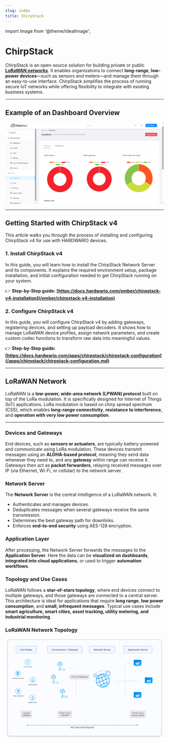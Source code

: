 ```yaml
---
slug: index
title: ChirpStack
---
```

import Image from '@theme/IdealImage';

# ChirpStack 

ChirpStack is an open-source solution for building private or public [**LoRaWAN networks**](#lorawan-network). It enables organizations to connect **long-range**, **low-power devices**—such as sensors and meters—and manage them through an easy-to-use interface. ChirpStack simplifies the process of running secure IoT networks while offering flexibility to integrate with existing business systems.

---

## Example of an Dashboard Overview

![ChirpStack Dashboard Overview](chirpstack-dashboard.png)

---

## Getting Started with ChirpStack v4

This article walks you through the process of installing and configuring ChirpStack v4 for use with HARDWARIO devices.  

### 1. Install ChirpStack v4

In this guide, you will learn how to install the ChirpStack Network Server and its components. It explains the required environment setup, package installation, and initial configuration needed to get ChirpStack running on your system.  

👉 **Step-by-Step guide: [https://docs.hardwario.com/ember/chirpstack-v4-installation](/ember/chirpstack-v4-installation)**  

### 2. Configure ChirpStack v4

In this guide, you will configure ChirpStack v4 by adding gateways, registering devices, and setting up payload decoders. It shows how to manage LoRaWAN device profiles, assign network parameters, and create custom codec functions to transform raw data into meaningful values.  

👉 **Step-by-Step guide: [https://docs.hardwario.com/apps/chirpstack/chirpstack-configuration](/apps/chirpstack/chirpstack-configuration.md)**  

---

## LoRaWAN Network 
LoRaWAN is a **low-power, wide-area network (LPWAN) protocol** built on top of the LoRa modulation. It is specifically designed for Internet of Things (IoT) applications. LoRa modulation is based on chirp spread spectrum (CSS), which enables **long-range connectivity**, **resistance to interference**, and **operation with very low power consumption**.  

---

### Devices and Gateways  
End devices, such as **sensors or actuators**, are typically battery-powered and communicate using LoRa modulation. These devices transmit messages using an **ALOHA-based protocol**, meaning they send data whenever they need to, and any **gateway** within range can receive it. Gateways then act as **packet forwarders**, relaying received messages over IP (via Ethernet, Wi-Fi, or cellular) to the network server.  

### Network Server  
The **Network Server** is the central intelligence of a LoRaWAN network. It:  
- Authenticates and manages devices.  
- Deduplicates messages when several gateways receive the same transmission.  
- Determines the best gateway path for downlinks.  
- Enforces **end-to-end security** using AES-128 encryption.  

### Application Layer  
After processing, the Network Server forwards the messages to the **Application Server**. Here the data can be **visualized on dashboards**, **integrated into cloud applications**, or used to trigger **automation workflows**.  

### Topology and Use Cases  
LoRaWAN follows a **star-of-stars topology**, where end devices connect to multiple gateways, and those gateways are connected to a central server. This architecture is ideal for applications that require **long range**, **low power consumption**, and **small, infrequent messages**. Typical use cases include **smart agriculture, smart cities, asset tracking, utility metering, and industrial monitoring**.  

### LoRaWAN Network Topology

![LoRaWAN Network Topology](lora-example.png)